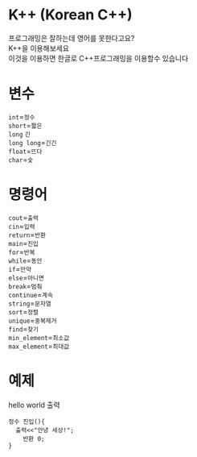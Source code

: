 # K++ (Korean C++)
프로그래밍은 잘하는데 영어를 못한다고요?\
K++을 이용해보세요\
이것을 이용하면 한글로 C++프로그래밍을 이용할수 있습니다
# 변수
`int`=`정수`\
`short`=`짧은`\
`long` `긴`\
`long long`=`긴긴`\
`float`=`뜨다`\
`char`=`숯`
# 명령어
`cout`=`출력`\
`cin`=`입력`\
`return`=`반환`\
`main`=`진입`\
`for`=`반복`\
`while`=`동안`\
`if`=`만약`\
`else`=`아니면`\
`break`=`멈춰`\
`continue`=`계속`\
`string`=`문자열`\
`sort`=`정렬`\
`unique`=`중복제거`\
`find`=`찾기`\
`min_element`=`최소값`\
`max_element`=`최대값`
# 예제
hello world 출력
```
정수 진입(){
  출력<<"안녕 세상!";
	반환 0;
}
```

